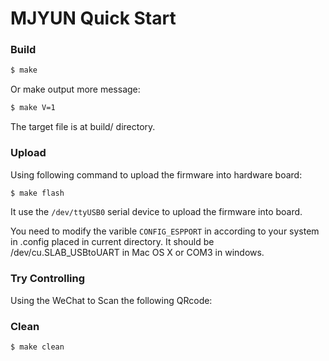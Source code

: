 MJYUN Quick Start
===================


### Build

```bash
$ make
```

Or make output more message:

```bash
$ make V=1
```

The target file is at build/ directory.


### Upload

Using following command to upload the firmware into hardware board:

```bash
$ make flash
```

It use the ```/dev/ttyUSB0``` serial device to upload the firmware into board.

You need to modify the varible ```CONFIG_ESPPORT``` in according to your system in
.config placed in current directory. It should be /dev/cu.SLAB_USBtoUART in
Mac OS X or COM3 in windows.


### Try Controlling

Using the WeChat to Scan the following QRcode:


### Clean

```bash
$ make clean
```

